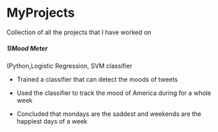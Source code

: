 # MyProjects

Collection of all the projects that I have worked on



##### 1)Mood Meter

(Python,Logistic Regression, SVM classifier

- Trained a classifier that can detect the moods of tweets

- Used the classifier to track the mood of America during for a whole week
 
- Concluded that mondays are the saddest and weekends are the happiest days of a week